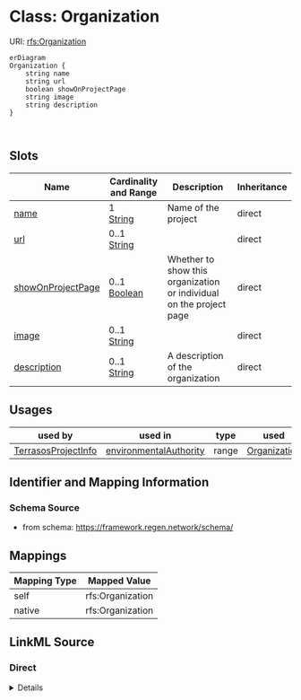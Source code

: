 

# Class: Organization



URI: [rfs:Organization](https://framework.regen.network/schema/Organization)



```mermaid
erDiagram
Organization {
    string name  
    string url  
    boolean showOnProjectPage  
    string image  
    string description  
}



```



<!-- no inheritance hierarchy -->


## Slots

| Name | Cardinality and Range | Description | Inheritance |
| ---  | --- | --- | --- |
| [name](name.md) | 1 <br/> [String](String.md) | Name of the project | direct |
| [url](url.md) | 0..1 <br/> [String](String.md) |  | direct |
| [showOnProjectPage](showOnProjectPage.md) | 0..1 <br/> [Boolean](Boolean.md) | Whether to show this organization or individual on the project page | direct |
| [image](image.md) | 0..1 <br/> [String](String.md) |  | direct |
| [description](description.md) | 0..1 <br/> [String](String.md) | A description of the organization | direct |





## Usages

| used by | used in | type | used |
| ---  | --- | --- | --- |
| [TerrasosProjectInfo](TerrasosProjectInfo.md) | [environmentalAuthority](environmentalAuthority.md) | range | [Organization](Organization.md) |






## Identifier and Mapping Information







### Schema Source


* from schema: https://framework.regen.network/schema/




## Mappings

| Mapping Type | Mapped Value |
| ---  | ---  |
| self | rfs:Organization |
| native | rfs:Organization |







## LinkML Source

<!-- TODO: investigate https://stackoverflow.com/questions/37606292/how-to-create-tabbed-code-blocks-in-mkdocs-or-sphinx -->

### Direct

<details>
```yaml
name: Organization
from_schema: https://framework.regen.network/schema/
slots:
- name
- url
- showOnProjectPage
- image
attributes:
  description:
    name: description
    description: A description of the organization.
    from_schema: https://framework.regen.network/schema/
    domain_of:
    - ProjectInfo
    - ProjectRole
    - Organization
    - File
    range: string
class_uri: rfs:Organization

```
</details>

### Induced

<details>
```yaml
name: Organization
from_schema: https://framework.regen.network/schema/
attributes:
  description:
    name: description
    description: A description of the organization.
    from_schema: https://framework.regen.network/schema/
    alias: description
    owner: Organization
    domain_of:
    - ProjectInfo
    - ProjectRole
    - Organization
    - File
    range: string
  name:
    name: name
    description: Name of the project.
    from_schema: https://framework.regen.network/schema/
    rank: 1000
    slot_uri: schema:name
    alias: name
    owner: Organization
    domain_of:
    - ProjectInfo
    - ProjectRole
    - Organization
    - File
    - AdministrativeArea
    range: string
    required: true
  url:
    name: url
    from_schema: https://framework.regen.network/schema/
    rank: 1000
    slot_uri: schema:URL
    alias: url
    owner: Organization
    domain_of:
    - ProjectRole
    - Organization
    - AdministrativeArea
    range: string
  showOnProjectPage:
    name: showOnProjectPage
    description: Whether to show this organization or individual on the project page.
    from_schema: https://framework.regen.network/schema/
    rank: 1000
    alias: showOnProjectPage
    owner: Organization
    domain_of:
    - Organization
    range: boolean
  image:
    name: image
    from_schema: https://framework.regen.network/schema/
    rank: 1000
    slot_uri: schema:image
    alias: image
    owner: Organization
    domain_of:
    - ProjectRole
    - Organization
    range: string
class_uri: rfs:Organization

```
</details>